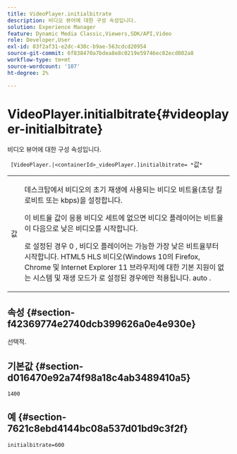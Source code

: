 ```yaml
---
title: VideoPlayer.initialbitrate
description: 비디오 뷰어에 대한 구성 속성입니다.
solution: Experience Manager
feature: Dynamic Media Classic,Viewers,SDK/API,Video
role: Developer,User
exl-id: 83f2af31-e2dc-430c-b9ae-563cdcd20954
source-git-commit: 6f838470a7bdea8e8c0219e59746ec82ecd802a8
workflow-type: tm+mt
source-wordcount: '107'
ht-degree: 2%

---
```


# VideoPlayer.initialbitrate{#videoplayer-initialbitrate}

비디오 뷰어에 대한 구성 속성입니다.

` [VideoPlayer.|<containerId>_videoPlayer.]initialbitrate= *`값`*`

<table id="table_C616483932C2482CA9794DDD7313FD7C"> 
 <tbody> 
  <tr> 
   <td colname="col1"> <p> <span class="codeph"> 값 </span> </p> </td> 
   <td colname="col2"> <p>데스크탑에서 비디오의 초기 재생에 사용되는 비디오 비트율(초당 킬로비트 또는 kbps)을 설정합니다. </p> <p>이 비트율 값이 응용 비디오 세트에 없으면 비디오 플레이어는 비트율이 다음으로 낮은 비디오를 시작합니다. </p> <p>로 설정된 경우 <span class="codeph"> 0 </span>, 비디오 플레이어는 가능한 가장 낮은 비트율부터 시작합니다. HTML5 HLS 비디오(Windows 10의 Firefox, Chrome 및 Internet Explorer 11 브라우저)에 대한 기본 지원이 없는 시스템 및 재생 모드가 로 설정된 경우에만 적용됩니다. <span class="codeph"> auto </span>. </p> </td> 
  </tr> 
 </tbody> 
</table>

## 속성 {#section-f42369774e2740dcb399626a0e4e930e}

선택적.

## 기본값 {#section-d016470e92a74f98a18c4ab3489410a5}

`1400`

## 예 {#section-7621c8ebd4144bc08a537d01bd9c3f2f}

```
initialbitrate=600
```
